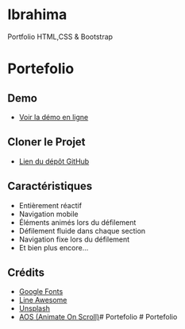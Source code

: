 # Ibrahima
 Portfolio HTML,CSS & Bootstrap

# Portefolio

## Demo
- [Voir la démo en ligne](https://ibrhma.netlify.app/)

## Cloner le Projet
- [Lien du dépôt GitHub](https://github.com/Ibrahima-Bodian/Portefolio)

## Caractéristiques
- Entièrement réactif
- Navigation mobile
- Éléments animés lors du défilement
- Défilement fluide dans chaque section
- Navigation fixe lors du défilement
- Et bien plus encore...

## Crédits
- [Google Fonts](https://fonts.google.com/)
- [Line Awesome](https://line-awesome.com/)
- [Unsplash](https://unsplash.com/)
- [AOS (Animate On Scroll)](https://michalsnik.github.io/aos/)#   P o r t e f o l i o 
 
 #   P o r t e f o l i o 
 
 